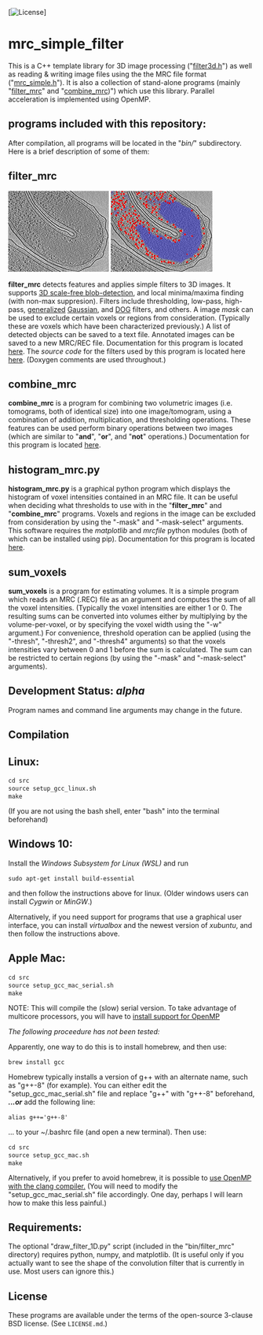 [![License](https://img.shields.io/badge/License-BSD%203--Clause-blue.svg)]

mrc_simple_filter
===========

This is a C++ template library for 3D image processing
("[filter3d.h](./lib/filter/filter3d.h)")
as well as reading & writing image files using the the MRC file format
("[mrc_simple.h](./lib/mrc_simple/mrc_simple.h)").
It is also a collection of stand-alone programs 
(mainly "[filter_mrc](./doc/doc_filter_mrc.md)" and
 "[combine_mrc](./doc/doc_combine_mrc.md))")
which use this library.
Parallel acceleration is implemented using OpenMP.

## programs included with this repository:

After compilation, all programs will be located in the "*bin/*" subdirectory.  Here is a brief description of some of them:


## filter_mrc
![example: a slice through a tomogram with a visible nucleoid](./doc/images/nucleoid_example_Hylemonella_gracilis.jpg)
![example: red: scale-free-blob-detection ("-blobr"), blue: fluctuation-filter ("-fluct")](./doc/images/nucleoid_example_Hylemonella_gracilis__red_blob_detection__blue_fluctuation_filter.jpg)

**filter_mrc** detects features and applies simple filters to 3D images.
It supports 
[3D scale-free blob-detection](https://en.wikipedia.org/wiki/Blob_detection),
and local minima/maxima finding (with non-max suppresion).
Filters include
thresholding,
low-pass, high-pass, 
[generalized](https://en.wikipedia.org/wiki/Generalized_normal_distribution#Version_1)
[Gaussian](https://en.wikipedia.org/wiki/Gaussian_blur),
and
[DOG](https://en.wikipedia.org/wiki/Difference_of_Gaussians)
filters, and others.
A image *mask* can be used to exclude certain
voxels or regions from consideration.
(Typically these are voxels which have been characterized previously.)
A list of detected objects can be saved to a text file.
Annotated images can be saved to a new MRC/REC file.
Documentation for this program is located
[here](./doc/doc_filter_mrc.md).
The *source code* for the filters used by this program
is located here
[here](./lib/filter/filter3d.h).
(Doxygen comments are used throughout.)



## combine_mrc
**combine_mrc** is a program for combining two volumetric images (i.e. tomograms, both of identical size) into one image/tomogram, using a combination of addition, multiplication, and thresholding operations.  These features can be used perform binary operations between two images (which are similar to "**and**", "**or**", and "**not**" operations.)
Documentation for this program is located
[here](./doc/doc_combine_mrc.md).

## histogram_mrc.py
**histogram_mrc.py** is a graphical python program which displays the
histogram of voxel intensities contained in an MRC file.
It can be useful when deciding what thresholds to use
with in the "**filter_mrc**" and "**combine_mrc**" programs.
Voxels and regions in the image can be excluded from consideration 
by using the "-mask" and "-mask-select" arguments.
This software requires the *matplotlib* and *mrcfile* python modules
(both of which can be installed using pip).
Documentation for this program is located
[here](./doc/doc_histogram_mrc.md).

## sum_voxels
**sum_voxels** is a program for estimating volumes.
It is a simple program which
reads an MRC (.REC) file as an argument
and computes the sum of all the voxel intensities.
(Typically the voxel intensities are either 1 or 0.
 The resulting sums can be converted into volumes
 either by multiplying by the volume-per-voxel,
 or by specifying the voxel width using the "-w" argument.)
For convenience, threshold operation can be applied
(using the "-thresh", "-thresh2", and "-thresh4" arguments)
so that the voxels intensities vary between 0 and 1
before the sum is calculated.
The sum can be restricted to certain regions
(by using the "-mask" and "-mask-select" arguments).


## Development Status: *alpha*
Program names and command line
arguments may change in the future.


## Compilation

## Linux:

    cd src
    source setup_gcc_linux.sh
    make

(If you are not using the bash shell, enter "bash" into the terminal beforehand)

## Windows 10:

Install the *Windows Subsystem for Linux (WSL)* and run

    sudo apt-get install build-essential

and then follow the instructions above for linux.
(Older windows users can install *Cygwin* or *MinGW*.)

Alternatively, if you need support for programs that use a
graphical user interface, you can install *virtualbox*
and the newest version of *xubuntu*, and then follow the instructions above.

## Apple Mac:

    cd src
    source setup_gcc_mac_serial.sh
    make

NOTE: This will compile the (slow) serial version.
To take advantage of multicore processors, you will have to
[install support for OpenMP](https://stackoverflow.com/questions/29057437/compile-openmp-programs-with-gcc-compiler-on-os-x-yosemite)

*The following proceedure has not been tested:*

Apparently, one way to do this is to install homebrew, and then use:

    brew install gcc

Homebrew typically installs a version of g++ with an alternate name, such as
"g++-8" (for example).
You can either edit the "setup_gcc_mac_serial.sh"
file and replace "g++" with "g++-8" beforehand,
***...or*** 
add the following line:

    alias g++='g++-8'

... to your ~/.bashrc file (and open a new terminal).
Then use:

    cd src
    source setup_gcc_mac.sh
    make

Alternatively, if you prefer to avoid homebrew, it is possible to
[use OpenMP with the clang compiler.](https://iscinumpy.gitlab.io/post/omp-on-high-sierra/)
(You will need to modify the "setup_gcc_mac_serial.sh" file accordingly.
 One day, perhaps I will learn how to make this less painful.)


## Requirements:

The optional "draw_filter_1D.py" script
(included in the "bin/filter_mrc" directory)
requires python, numpy, and matplotlib.
(It is useful only if you actually want to see
 the shape of the convolution filter that is currently in use.
 Most users can ignore this.)


## License

These programs are available under the terms of the open-source 3-clause BSD
license.  (See `LICENSE.md`.)
